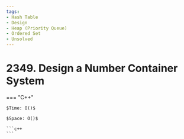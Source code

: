 ```yaml
---
tags:
- Hash Table
- Design
- Heap (Priority Queue)
- Ordered Set
- Unsolved
---
```



# 2349. Design a Number Container System

=== "C++"

    $Time: O()$

    $Space: O()$

    ```c++
    ```